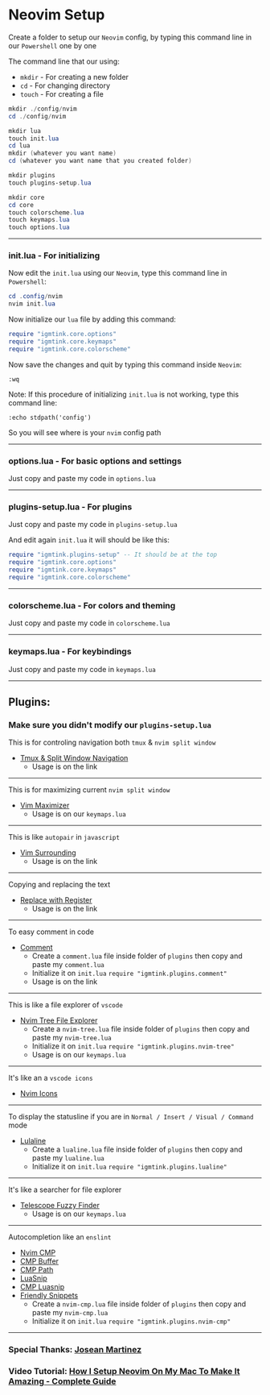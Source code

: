 # Neovim Setup

Create a folder to setup our `Neovim` config, by typing this command line in our `Powershell` one by one

The command line that our using:
- `mkdir` - For creating a new folder
- `cd` - For changing directory
- `touch` - For creating a file

```powershell
mkdir ./config/nvim
cd ./config/nvim

mkdir lua
touch init.lua
cd lua
mkdir (whatever you want name)
cd (whatever you want name that you created folder)

mkdir plugins
touch plugins-setup.lua

mkdir core
cd core
touch colorscheme.lua
touch keymaps.lua
touch options.lua
```

***

### init.lua - For initializing

Now edit the `init.lua` using our `Neovim`, type this command line in `Powershell`: 

```powershell
cd .config/nvim
nvim init.lua
```

Now initialize our `lua` file by adding this command:

```lua
require "igmtink.core.options"
require "igmtink.core.keymaps"
require "igmtink.core.colorscheme"
```

Now save the changes and quit by typing this command inside `Neovim`:

```nvim
:wq
```

Note: If this procedure of initializing `init.lua` is not working, type this command line:

```nvim
:echo stdpath('config')
```

So you will see where is your `nvim` config path

***

### options.lua - For basic options and settings

Just copy and paste my code in `options.lua`

***

### plugins-setup.lua - For plugins

Just copy and paste my code in `plugins-setup.lua`

And edit again `init.lua` it will should be like this:

```lua
require "igmtink.plugins-setup" -- It should be at the top
require "igmtink.core.options"
require "igmtink.core.keymaps"
require "igmtink.core.colorscheme"
```

***

### colorscheme.lua - For colors and theming

Just copy and paste my code in `colorscheme.lua`

***

### keymaps.lua - For keybindings

Just copy and paste my code in `keymaps.lua`

***

## Plugins:
### Make sure you didn't modify our `plugins-setup.lua`

This is for controling navigation both `tmux` & `nvim split window`
- [Tmux & Split Window Navigation](https://github.com/christoomey/vim-tmux-navigator)
  - Usage is on the link
  
***

This is for maximizing current `nvim split window`
- [Vim Maximizer](https://github.com/szw/vim-maximizer)
  - Usage is on our `keymaps.lua`
  
***

This is like `autopair` in `javascript`
- [Vim Surrounding](https://github.com/tpope/vim-surround)
  - Usage is on the link
  
***

Copying and replacing the text
- [Replace with Register](https://github.com/vim-scripts/ReplaceWithRegister)
  - Usage is on the link
  
***

To easy comment in code
- [Comment](https://github.com/numToStr/Comment.nvim)
  - Create a `comment.lua` file inside folder of `plugins` then copy and paste my `comment.lua`
  - Initialize it on `init.lua` `require "igmtink.plugins.comment"`
  - Usage is on the link
  
***

This is like a file explorer of `vscode`
- [Nvim Tree File Explorer](https://github.com/nvim-tree/nvim-tree.lua)
  - Create a `nvim-tree.lua` file inside folder of `plugins` then copy and paste my `nvim-tree.lua`
  - Initialize it on `init.lua` `require "igmtink.plugins.nvim-tree"`
  - Usage is on our `keymaps.lua`
  
***

It's like an a `vscode icons`
- [Nvim Icons](https://github.com/nvim-tree/nvim-web-devicons)

***

To display the statusline if you are in `Normal / Insert / Visual / Command` mode 
- [Lulaline](https://github.com/nvim-lualine/lualine.nvim)
  - Create a `lualine.lua` file inside folder of `plugins` then copy and paste my `lualine.lua`
  - Initialize it on `init.lua` `require "igmtink.plugins.lualine"`
 
***

It's like a searcher for file explorer
- [Telescope Fuzzy Finder](https://github.com/nvim-telescope/telescope.nvim#getting-started)
  - Usage is on our `keymaps.lua`
  
***

Autocompletion like an `enslint`
- [Nvim CMP](https://github.com/hrsh7th/nvim-cmp)
- [CMP Buffer](https://github.com/hrsh7th/cmp-buffer)
- [CMP Path](https://github.com/hrsh7th/cmp-path)
- [LuaSnip](https://github.com/L3MON4D3/LuaSnip)
- [CMP Luasnip](https://github.com/saadparwaiz1/cmp_luasnip)
- [Friendly Snippets](https://github.com/rafamadriz/friendly-snippets)
  - Create a `nvim-cmp.lua` file inside folder of `plugins` then copy and paste my `nvim-cmp.lua`
  - Initialize it on `init.lua` `require "igmtink.plugins.nvim-cmp"`

***

### Special Thanks: [Josean Martinez](https://www.youtube.com/watch?v=vdn_pKJUda8&list=PLmMocGWXmbd_MTRMJTTK8lCxmBcjYZvF_&index=2&t=449s)

### Video Tutorial: [How I Setup Neovim On My Mac To Make It Amazing - Complete Guide](https://www.youtube.com/watch?v=vdn_pKJUda8&list=PLmMocGWXmbd_MTRMJTTK8lCxmBcjYZvF_&index=2&t=449s)
